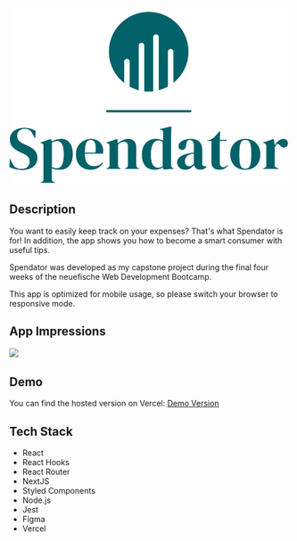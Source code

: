 <img src="https://github.com/marcos-de-barros-vioque/capstone/blob/main/public/logo_small.png" />



## Description

You want to easily keep track on your expenses? That's what Spendator is for! In addition, the app shows you how to become a smart consumer with useful tips.

Spendator was developed as my capstone project during the final four weeks of the neuefische Web Development Bootcamp.

This app is optimized for mobile usage, so please switch your browser to responsive mode.

## App Impressions

<img src="https://github.com/marcos-de-barros-vioque/capstone/blob/main/public/spendator_readme.gif" />

## Demo

You can find the hosted version on Vercel: <a href="https://spendator.vercel.app/">Demo Version</a>


## Tech Stack

- React
- React Hooks
- React Router
- NextJS
- Styled Components
- Node.js
- Jest
- Figma
- Vercel
